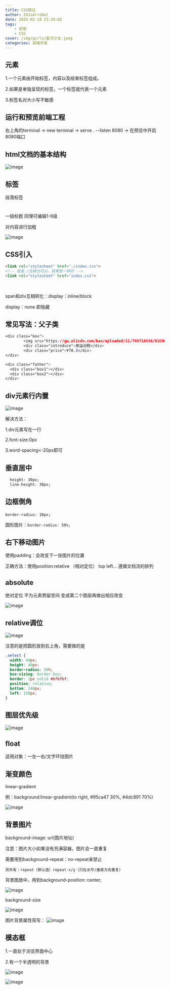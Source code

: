 ```yaml
---
title: CSS随记
author: Z41sArrebol
date: 2025-02-18 23:19:02
tags: 
    - 前端
    - CSS
cover: /img/girls/星河少女.jpeg
categories: 前端开发
---
```

## 元素

1.一个元素由开始标签，内容以及结束标签组成。

2.如果是单独呈现的标签，一个标签就代表一个元素

3.标签名对大小写不敏感

## 运行和预览前端工程

右上角的terminal -> new terminal -> serve . --listen 8080 -> 在预览中开启8080端口

## html文档的基本结构

​![image](img/CSS1/111.png)​

## 标签

<p></p> 段落标签

<h1></h1>一级标题 同理可编辑1-6级

<strong></strong> 对内容进行加粗

​![image](img/CSS1/image-20250119130010-pplwgo0.png)​

## CSS引入

```html
<link rel="stylesheet" href="./index.css">
<!-- 或者./去掉也可以，效果是一样的 -->
<link rel="stylesheet" href="index.css">
```

‍

span和div互相转化：display：inline/block

display：none 即隐藏

## 常见写法：父子类

```css
<div class="box">
        <img src="https://gw.alicdn.com/bao/uploaded/i1/749716436/O1CN01OSPWqa1xPjeErSSzf_!!749716436-0-pixelsss.jpg">
        <div class="introduce">男运动鞋</div>
        <div class="price">¥78.3</div>
</div>
```

```css
<div class="father">
  <div class="box1"></div>
  <div class="box2"></div>
</div>
```

## div元素行内置

​![image](img/CSS1/image-20250218103506-n2kwhki.png)​

解决方法：

1.div元素写在一行

2.font-size:0px

3.word-spacing<-20px即可

## 垂直居中

```css
  height: 30px;
  line-height: 30px;
```

## 边框倒角

​`border-radius: 10px;`​

圆形图片：`border-radius: 50%;`​

## 右下移动图片

使用padding：会改变下一张图片的位置

正确方法：使用position:relative （相对定位）  top left... 遵循文档流的排列

## absolute

绝对定位 不为元素预留空间 变成第二个图层再做出相应改变

​![image](img/CSS1/image-20250218185201-4gbqja3.png)​

## relative调位

​![image](img/CSS1/image-20250218190303-0pce4sk.png)​

注意的是把圆形放到右上角，需要做的是

```css
.select {
  width: 40px;
  height: 40px;
  border-radius: 50%;
  box-sizing: border-box;
  border: 2px solid #bfbfbf;
  position: relative;
  bottom: 240px;
  left: 150px;
}
```

## 图层优先级

​![image](img/CSS1/image-20250218190911-8ki56wa.png)​

## float

适用对象：一左一右/文字环绕图片

## 渐变颜色

linear-gradient

例：background:linear-gradient(to right, #95ca47 30%, #4dc891 70%)

​![image](img/CSS1/image-20250218210349-u79f62a.png)​

## 背景图片

background-image: url(图片地址)

注意：图片大小如果没有充满容器，图片会一直重复

需要用到background-repeat：no-repeat来禁止

    另外有：repeat（默认值）repeat-x/y（只在水平/垂直方向重复）

背景图居中，用到background-position: center;

​![image](img/CSS1/image-20250218211113-t8qcwjj.png)​

background-size

​![image](img/CSS1/image-20250218211257-ax7ym6e.png)​

图片背景属性简写：
![image](img/CSS1/image-20250218211521-96a8ag5.png)​

## 模态框

1.一直处于浏览界面中心

2.有一个半透明的背景

​![image](img/CSS1/image-20250218211913-bjd6u9a.png)​

​![image](img/CSS1/image-20250218212040-18s9qzk.png)​
